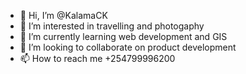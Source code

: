 - 👋 Hi, I’m @KalamaCK
- 👀 I’m interested in travelling and photogaphy
- 🌱 I’m currently learning web development and GIS
- 💞️ I’m looking to collaborate on product development
- 📫 How to reach me +254799996200

<!---
CKKALAMA/CKKALAMA is a ✨ special ✨ repository because its `README.md` (this file) appears on your GitHub profile.
You can click the Preview link to take a look at your changes.
--->

